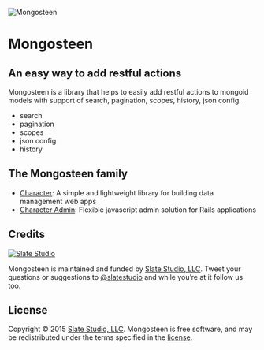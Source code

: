 ![Mongosteen](https://slate-git-images.s3-us-west-1.amazonaws.com/mongosteen.png)

# Mongosteen

## An easy way to add restful actions

Mongosteen is a library that helps to easily add restful actions to mongoid models with support of search, pagination, scopes, history, json config.

- search
- pagination
- scopes
- json config
- history

## The Mongosteen family

- [Character](https://github.com/slate-studio/chr): A simple and lightweight library for building data management web apps
- [Character Admin](https://github.com/slate-studio/chr-admin): Flexible javascript admin solution for Rails applications

## Credits

[![Slate Studio](https://slate-git-images.s3-us-west-1.amazonaws.com/slate.png)](http://slatestudio.com)

Mongosteen is maintained and funded by [Slate Studio, LLC](http://slatestudio.com). Tweet your questions or suggestions to [@slatestudio](https://twitter.com/slatestudio) and while you’re at it follow us too.

## License

Copyright © 2015 [Slate Studio, LLC](http://slatestudio.com). Mongosteen is free software, and may be redistributed under the terms specified in the [license](LICENSE.md).